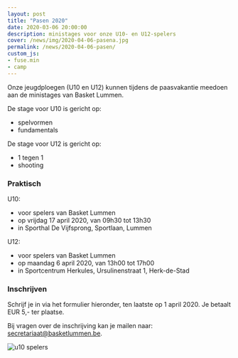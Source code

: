 ```yaml
---
layout: post
title: "Pasen 2020"
date: 2020-03-06 20:00:00
description: ministages voor onze U10- en U12-spelers
cover: /news/img/2020-04-06-pasena.jpg
permalink: /news/2020-04-06-pasen/
custom_js:
- fuse.min
- camp
---
```


Onze jeugdploegen (U10 en U12) kunnen tijdens de paasvakantie meedoen aan de ministages van Basket Lummen.

De stage voor U10 is gericht op:
* spelvormen
* fundamentals

De stage voor U12 is gericht op:
* 1 tegen 1 
* shooting

### Praktisch

U10:
- voor spelers van Basket Lummen
- op vrijdag 17 april 2020, van 09h30 tot 13h30
- in Sporthal De Vijfsprong, Sportlaan, Lummen

U12:
- voor spelers van Basket Lummen
- op maandag 6 april 2020, van 13h00 tot 17h00
- in Sportcentrum Herkules, Ursulinenstraat 1, Herk-de-Stad

### Inschrijven

Schrijf je in via het formulier hieronder, ten laatste op 1 april 2020. Je betaalt EUR 5,- ter plaatse.

<div data-campid="90e32761-d2e0-4179-91f9-8209772bfdb1" data-title="Schrijf je in" data-buttontext="Inschrijven" data-nexttext="Nog een speler inschrijven" data-required="email" data-optional="telephone"></div>

Bij vragen over de inschrijving kan je mailen naar: [secretariaat@basketlummen.be](mailto:secretariaat@basketlummen.be).

![u10 spelers](/news/img/2020-04-06-pasena.jpg)
